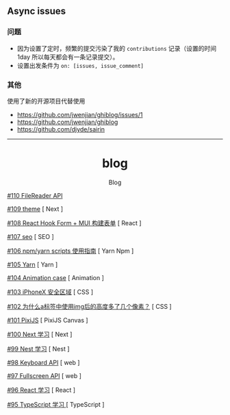 ## Async issues

### 问题

- 因为设置了定时，频繁的提交污染了我的 `contributions` 记录（设置的时间 1day 所以每天都会有一条记录提交）。
- 设置出发条件为 `on: [issues, issue_comment]`


### 其他

使用了新的开源项目代替使用
- https://github.com/jwenjian/ghiblog/issues/1
- https://github.com/jwenjian/ghiblog
- https://github.com/djyde/sairin

---

<div align="center">
<h1>blog</h1>
<p>Blog</p>
</div>

[#110 FileReader API](https://github.com/xiaotiandada/blog/issues/110) 

[#109 theme](https://github.com/xiaotiandada/blog/issues/109) [ Next ]

[#108 React Hook Form + MUI 构建表单](https://github.com/xiaotiandada/blog/issues/108) [ React ]

[#107 seo](https://github.com/xiaotiandada/blog/issues/107) [ SEO ]

[#106 npm/yarn scripts 使用指南](https://github.com/xiaotiandada/blog/issues/106) [ Yarn  Npm ]

[#105 Yarn](https://github.com/xiaotiandada/blog/issues/105) [ Yarn ]

[#104 Animation case](https://github.com/xiaotiandada/blog/issues/104) [ Animation ]

[#103 iPhoneX 安全区域](https://github.com/xiaotiandada/blog/issues/103) [ CSS ]

[#102 为什么a标签中使用img后的高度多了几个像素？](https://github.com/xiaotiandada/blog/issues/102) [ CSS ]

[#101 PixiJS](https://github.com/xiaotiandada/blog/issues/101) [ PixiJS  Canvas ]

[#100 Next 学习](https://github.com/xiaotiandada/blog/issues/100) [ Next ]

[#99 Nest 学习](https://github.com/xiaotiandada/blog/issues/99) [ Nest ]

[#98 Keyboard API](https://github.com/xiaotiandada/blog/issues/98) [ web ]

[#97 Fullscreen API](https://github.com/xiaotiandada/blog/issues/97) [ web ]

[#96 React 学习](https://github.com/xiaotiandada/blog/issues/96) [ React ]

[#95 TypeScript 学习 ](https://github.com/xiaotiandada/blog/issues/95) [ TypeScript ]


